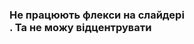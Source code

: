 ### Не працюють флекси на слайдері <code><div class="swiper commentsSwiper"></code>. Та не можу відцентрувати <div class="swiper-pagination"></div>
